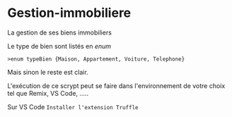 # Gestion-immobiliere

La gestion de ses biens immobiliers

Le type de bien sont listés en *enum*

    >enum typeBien {Maison, Appartement, Voiture, Telephone}


Mais sinon le reste est clair. 

L'exécution de ce scrypt peut se faire dans l'environnement de votre choix tel que Remix, VS Code, .....

Sur VS Code
`Installer l'extension Truffle`
